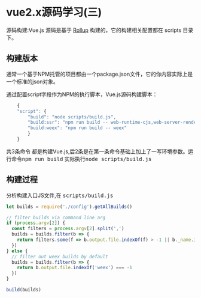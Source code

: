 # vue2.x源码学习(三)

源码构建:Vue.js 源码是基于 [Rollup](https://github.com/rollup/rollup) 构建的，它的构建相关配置都在 scripts 目录下。

## 构建版本

通常一个基于NPM托管的项目都由一个package.json文件，它的你内容实际上是一个标准的json对象。

通过配置script字段作为NPM的执行脚本，Vue.js源码构建脚本：
```js
    {
    "script": {
        "build": "node scripts/build.js",
        "build:ssr": "npm run build -- web-runtime-cjs,web-server-renderer",
        "build:weex": "npm run build -- weex"
        }
    }
```
共3条命令 都是构建Vue.js,后2条是在第一条命令基础上加上了一写环境参数。运行命令<kbd >npm run build</kbd>  实际执行<kbd  >node scripts/build.js</kdb>

## 构建过程
分析构建入口JS文件,在 <kbd>scripts/build.js</kbd>
```js
let builds = require('./config').getAllBuilds()

// filter builds via command line arg
if (process.argv[2]) {
  const filters = process.argv[2].split(',')
  builds = builds.filter(b => {
    return filters.some(f => b.output.file.indexOf(f) > -1 || b._name.indexOf(f) > -1)
  })
} else {
  // filter out weex builds by default
  builds = builds.filter(b => {
    return b.output.file.indexOf('weex') === -1
  })
}

build(builds)
```


